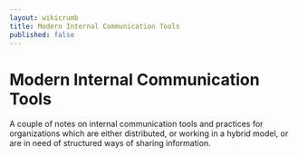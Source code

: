 ```yaml
---
layout: wikicrumb 
title: Modern Internal Communication Tools
published: false
---
```


# Modern Internal Communication Tools

A couple of notes on internal communication tools and practices for organizations which are either distributed, or working in a hybrid model, or are in need of structured ways of sharing information.

